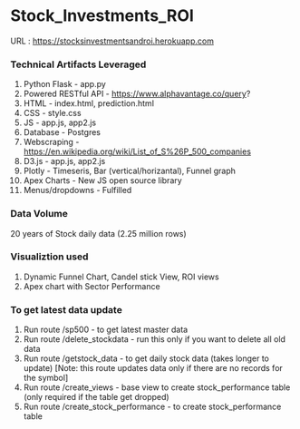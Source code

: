 # Stock_Investments_ROI

URL :  https://stocksinvestmentsandroi.herokuapp.com

### Technical Artifacts Leveraged

1) Python Flask         - app.py
2) Powered RESTful API  - https://www.alphavantage.co/query?
3) HTML                 - index.html, prediction.html
3) CSS                  - style.css
4) JS                   - app.js, app2.js
5) Database             - Postgres
6) Webscraping          - https://en.wikipedia.org/wiki/List_of_S%26P_500_companies
7) D3.js                - app.js, app2.js
8) Plotly               - Timeseris, Bar (vertical/horizantal), Funnel graph
9) Apex Charts          - New JS open source library
10) Menus/dropdowns     - Fulfilled

### Data Volume

20 years of Stock daily data (2.25 million rows)

### Visualiztion used

1) Dynamic Funnel Chart, Candel stick View, ROI views
2) Apex chart with Sector Performance

### To get latest data update

1) Run route /sp500                     - to get latest master data
2) Run route /delete_stockdata          - run this only if you want to delete all old data
3) Run route /getstock_data             - to get daily stock data (takes longer to update)
                                           [Note: this route updates data only if there are no records for the symbol]
4) Run route /create_views              - base view to create stock_performance table (only required if the table get dropped)
5) Run route /create_stock_performance  - to create stock_performance table

